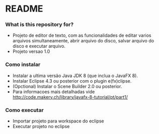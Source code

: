 # README #


### What is this repository for? ###

* Projeto de editor de texto, com as funcionalidades de editar varios arquivos simultaneamente, abrir arquivo do disco, salvar arquivo do disco e executar arquivo.
* Projeto versao 1.0

### Como instalar

* Instalar a ultima versão Java JDK 8 (que inclua o JavaFX 8).
* Instalar Eclipse 4.3 ou posterior com o plugin e(fx)clipse.
* (Opctional) Instalar o Scene Builder 2.0 ou posterior.
* Para informacoes mais detalhadas vide http://code.makery.ch/library/javafx-8-tutorial/pt/part1/

### Como executar
* Importar projeto para workspace do eclipse
* Executar projeto no eclipse
